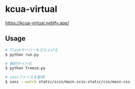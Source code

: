 # kcua-virtual
https://kcua-virtual.netlify.app/

## Usage

```bash
# flaskサーバーを立ち上げる
$ python run.py

# 静的サイト化
$ python freeze.py

# sassファイルを監視
$ sass --watch static/scss/main.scss:static/css/main.css
```
